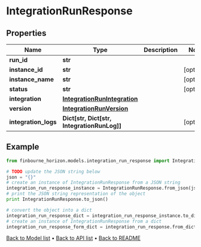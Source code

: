 # IntegrationRunResponse


## Properties
Name | Type | Description | Notes
------------ | ------------- | ------------- | -------------
**run_id** | **str** |  | 
**instance_id** | **str** |  | [optional] 
**instance_name** | **str** |  | [optional] 
**status** | **str** |  | [optional] 
**integration** | [**IntegrationRunIntegration**](IntegrationRunIntegration.md) |  | 
**version** | [**IntegrationRunVersion**](IntegrationRunVersion.md) |  | 
**integration_logs** | **Dict[str, Dict[str, IntegrationRunLog]]** |  | [optional] 

## Example

```python
from finbourne_horizon.models.integration_run_response import IntegrationRunResponse

# TODO update the JSON string below
json = "{}"
# create an instance of IntegrationRunResponse from a JSON string
integration_run_response_instance = IntegrationRunResponse.from_json(json)
# print the JSON string representation of the object
print IntegrationRunResponse.to_json()

# convert the object into a dict
integration_run_response_dict = integration_run_response_instance.to_dict()
# create an instance of IntegrationRunResponse from a dict
integration_run_response_form_dict = integration_run_response.from_dict(integration_run_response_dict)
```
[Back to Model list](../README.md#documentation-for-models) &#8226; [Back to API list](../README.md#documentation-for-api-endpoints) &#8226; [Back to README](../README.md)



